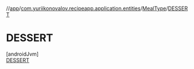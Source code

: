 //[app](../../../../index.md)/[com.yuriikonovalov.recipeapp.application.entities](../../index.md)/[MealType](../index.md)/[DESSERT](index.md)

# DESSERT

[androidJvm]\
[DESSERT](index.md)
